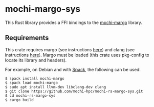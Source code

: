 # mochi-margo-sys

This Rust library provides a FFI bindings to the
[mochi-margo](https://github.com/mochi-hpc/mochi-margo) library.

## Requirements

This crate requires margo (see instructions [here](https://mochi.readthedocs.io/en/latest/installing.html))
and clang (see instructions [here](https://rust-lang.github.io/rust-bindgen/requirements.html)).
Margo must be loaded (this crate uses pkg-config to locate its library and headers).

For example, on Debian and with [Spack](https://spack.io/), the following can be used.

```console
$ spack install mochi-margo
$ spack load mochi-margo
$ sudo apt install llvm-dev libclang-dev clang
$ git clone https://github.com/mochi-hpc/mochi-rs-margo-sys.git
$ cd mochi-rs-margo-sys
$ cargo build
```
